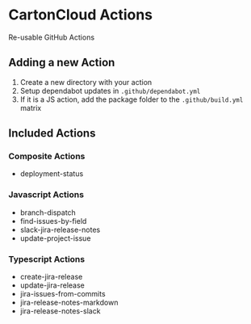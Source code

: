 # CartonCloud Actions

Re-usable GitHub Actions

## Adding a new Action

1. Create a new directory with your action
2. Setup dependabot updates in `.github/dependabot.yml`
3. If it is a JS action, add the package folder to the `.github/build.yml` matrix

## Included Actions

### Composite Actions

- deployment-status

### Javascript Actions

- branch-dispatch
- find-issues-by-field
- slack-jira-release-notes
- update-project-issue

### Typescript Actions

- create-jira-release
- update-jira-release
- jira-issues-from-commits
- jira-release-notes-markdown
- jira-release-notes-slack
